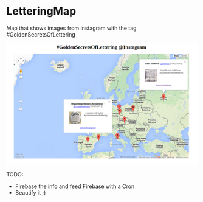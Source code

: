 # LetteringMap
Map that shows images from instagram with the tag #GoldenSecretsOfLettering

![LetteringMap](https://raw.githubusercontent.com/miguelsaddress/LetteringMap/master/letteringMap.png)

TODO:
- Firebase the info and feed Firebase with a Cron
- Beautify it ;)
